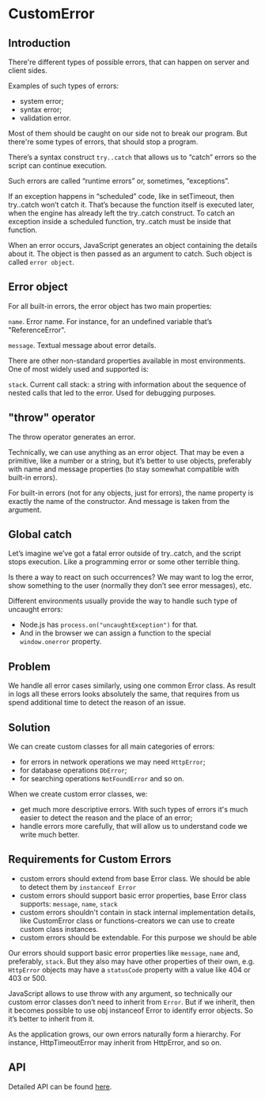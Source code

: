 # CustomError

## Introduction
There're different types of possible errors, that can happen on server and client sides.

Examples of such types of errors:
- system error;
- syntax error;
- validation error.

Most of them should be caught on our side not to break our program. But there're some types of errors, that should stop a program.

There’s a syntax construct `try..catch` that allows us to “catch” errors so the script can continue execution.

Such errors are called “runtime errors” or, sometimes, “exceptions”.

If an exception happens in “scheduled” code, like in setTimeout, then try..catch won’t catch it. That’s because the function itself is executed later, when the engine has already left the try..catch construct. To catch an exception inside a scheduled function, try..catch must be inside that function.

When an error occurs, JavaScript generates an object containing the details about it. The object is then passed as an argument to catch. Such object is called `error object`.

## Error object

For all built-in errors, the error object has two main properties:

`name`. Error name. For instance, for an undefined variable that’s "ReferenceError".

`message`. Textual message about error details.

There are other non-standard properties available in most environments. One of most widely used and supported is:

`stack`. Current call stack: a string with information about the sequence of nested calls that led to the error. Used for debugging purposes.

## "throw" operator

The throw operator generates an error.

Technically, we can use anything as an error object. That may be even a primitive, like a number or a string, but it’s better to use objects, preferably with name and message properties (to stay somewhat compatible with built-in errors).

For built-in errors (not for any objects, just for errors), the name property is exactly the name of the constructor. And message is taken from the argument.

## Global catch

Let’s imagine we’ve got a fatal error outside of try..catch, and the script stops execution. Like a programming error or some other terrible thing.

Is there a way to react on such occurrences? We may want to log the error, show something to the user (normally they don’t see error messages), etc.

Different environments usually provide the way to handle such type of uncaught errors:

- Node.js has `process.on("uncaughtException")` for that.
- And in the browser we can assign a function to the special `window.onerror` property.

## Problem

We handle all error cases similarly, using one common Error class. As result in logs all these errors looks absolutely the same, that requires from us spend 
additional time to detect the reason of an issue.

## Solution

We can create custom classes for all main categories of errors:
- for errors in network operations we may need `HttpError`;
- for database operations `DbError`;
- for searching operations `NotFoundError` and so on.

When we create custom error classes, we:
- get much more descriptive errors. With such types of errors it's much easier to detect the reason and the place of an error;
- handle errors more carefully, that will allow us to understand code we write much better.

## Requirements for Custom Errors

- custom errors should extend from base Error class. We should be able to detect them by `instanceof Error`
- custom errors should support basic error properties, base Error class supports: `message`, `name`, `stack`
- custom errors shouldn't contain in stack internal implementation details, like CustomError class or functions-creators we can use to create custom class instances.
- custom errors should be extendable. For this purpose we should be able

Our errors should support basic error properties like `message`, `name` and, preferably, `stack`. But they also may have other properties of their own, e.g. `HttpError` objects may have a `statusCode` property with a value like 404 or 403 or 500.

JavaScript allows to use throw with any argument, so technically our custom error classes don’t need to inherit from `Error`. But if we inherit, then it becomes possible to use obj instanceof Error to identify error objects. So it’s better to inherit from it.

As the application grows, our own errors naturally form a hierarchy. For instance, HttpTimeoutError may inherit from HttpError, and so on.

## API

Detailed API can be found [here](https://github.com/j-u-p-iter/custom-error/blob/master/docs/API.md).
